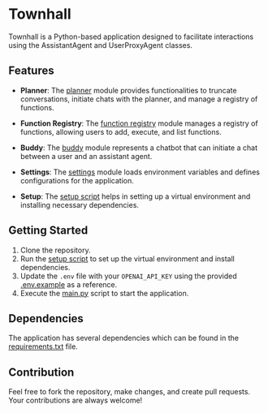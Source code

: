 # Townhall

Townhall is a Python-based application designed to facilitate interactions using the AssistantAgent and UserProxyAgent classes.

## Features

- **Planner**: The [planner](https://github.com/shoutsid/townhall/blob/main/agents/planner.py) module provides functionalities to truncate conversations, initiate chats with the planner, and manage a registry of functions.

- **Function Registry**: The [function registry](https://github.com/shoutsid/townhall/blob/main/agents/function_registry.py) module manages a registry of functions, allowing users to add, execute, and list functions.

- **Buddy**: The [buddy](https://github.com/shoutsid/townhall/blob/main/agents/buddy.py) module represents a chatbot that can initiate a chat between a user and an assistant agent.

- **Settings**: The [settings](https://github.com/shoutsid/townhall/blob/main/settings.py) module loads environment variables and defines configurations for the application.

- **Setup**: The [setup script](https://github.com/shoutsid/townhall/blob/main/setup.sh) helps in setting up a virtual environment and installing necessary dependencies.

## Getting Started

1. Clone the repository.
2. Run the [setup script](https://github.com/shoutsid/townhall/blob/main/setup.sh) to set up the virtual environment and install dependencies.
3. Update the `.env` file with your `OPENAI_API_KEY` using the provided [.env.example](https://github.com/shoutsid/townhall/blob/main/.env.example) as a reference.
4. Execute the [main.py](https://github.com/shoutsid/townhall/blob/main/main.py) script to start the application.

## Dependencies

The application has several dependencies which can be found in the [requirements.txt](https://github.com/shoutsid/townhall/blob/main/requirements.txt) file.

## Contribution

Feel free to fork the repository, make changes, and create pull requests. Your contributions are always welcome!
